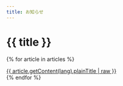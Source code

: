```yaml
---
title: お知らせ
---
```

{{ title }}
==
{% for article in articles %}
  <div>
    <a href="{{ article.path }}">{{ article.getContent(lang).plainTitle | raw }}</a>
  </div>
{% endfor %}

